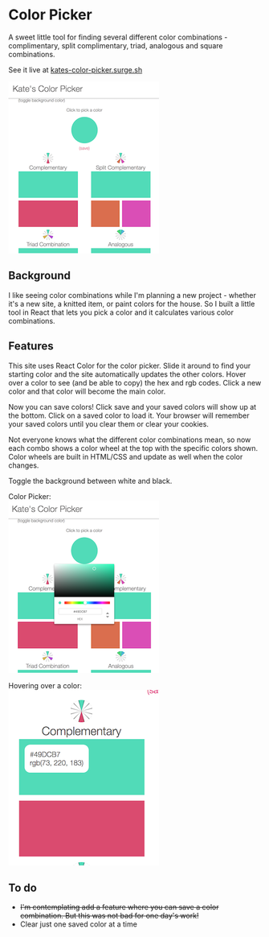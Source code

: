 # Color Picker

A sweet little tool for finding several different color combinations - complimentary, split complimentary, triad, analogous and square combinations.

See it live at [kates-color-picker.surge.sh](http://kates-color-picker.surge.sh/)

![](./public/app.jpg)

## Background

I like seeing color combinations while I'm planning a new project - whether it's a new site, a knitted item, or paint colors for the house. So I built a little tool in React that lets you pick a color and it calculates various color combinations.

## Features

This site uses React Color for the color picker. Slide it around to find your starting color and the site automatically updates the other colors. Hover over a color to see (and be able to copy) the hex and rgb codes. Click a new color and that color will become the main color.

Now you can save colors! Click save and your saved colors will show up at the bottom. Click on a saved color to load it. Your browser will remember your saved colors until you clear them or clear your cookies. 

Not everyone knows what the different color combinations mean, so now each combo shows a color wheel at the top with the specific colors shown. Color wheels are built in HTML/CSS and update as well when the color changes.

Toggle the background between white and black.

Color Picker:<br/>
![](./public/colorpicker.jpg)

Hovering over a color: <br/>
![](./public/hover.jpg)

## To do

* ~~I'm contemplating add a feature where you can save a color combination. But this was not bad for one day's work!~~
* Clear just one saved color at a time
